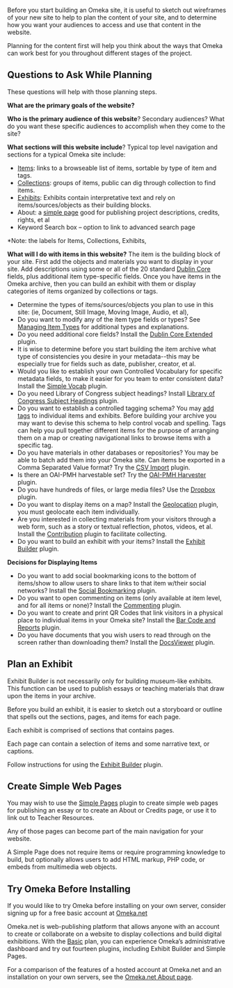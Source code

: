 Before you start building an Omeka site, it is useful to sketch out wireframes of your new site to help to plan the content of your site, and to determine how you want your audiences to access and use that content in the website.

Planning for the content first will help you think about the ways that Omeka can work best for you throughout different stages of the project. 

Questions to Ask While Planning
---------------------------------------------------------------
These questions will help with those planning steps.

**What are the primary goals of the website?**

**Who is the primary audience of this website**? Secondary audiences? What do you want these specific audiences to accomplish when they come to the site?

**What sections will this website include**? 
Typical top level navigation and sections for a typical Omeka site include:  

  - [Items](../Content/Items.md): links to a browseable list of items, sortable by type of item and tags.
  - [Collections](../Content/Collections.md): groups of items, public can dig through collection to find items.
  - [Exhibits](../Plugins/ExhibitBuilder.md): Exhibits contain interpretative text and rely on items/sources/objects as their building blocks.
  - About: a [simple page](../Plugins/SimplePages.md) good for publishing project descriptions, credits, rights, et al
  - Keyword Search box – option to link to advanced search page

\*Note: the labels for Items, Collections, Exhibits, 

**What will I do with items in this website?**
The item is the building block of your site. First add the objects and materials you want to display in your site. Add descriptions using some or all of the 20 standard [Dublin Core](../Content/Working_with_Dublin_Core.md) fields, plus additional item type-specific fields. Once you have items in the Omeka archive, then you can build an exhibit with them or display categories of items organized by collections or tags.

- Determine the types of items/sources/objects you plan to use in this site: (ie, Document, Still Image, Moving Image, Audio, et al),
- Do you want to modify any of the item type fields or types? See [Managing Item Types](../Content/Item_Types.md) for additional types and explanations.
- Do you need additional core fields? Install the [Dublin Core Extended](../Plugins/DublinCoreExtended.md) plugin.
- It is wise to determine before you start building the item archive what type of consistencies you desire in your metadata--this may be especially true for fields such as date, publisher, creator, et al.
- Would you like to establish your own Controlled Vocabulary for specific metadata fields, to make it easier for you team to enter consistent data? Install the [Simple Vocab](../Plugins/SimpleVocab.md) plugin.
- Do you need Library of Congress subject headings? Install [Library of Congress Subject Headings](../Plugins/Library_of_Congress_Suggest.md) plugin.
- Do you want to establish a controlled tagging schema? You may [add tags](../Content/Tags.md) to individual items and exhibits. Before building your archive you may want to devise this schema to help control vocab and spelling. Tags can help you pull together different items for the purpose of arranging them on a map or creating navigational links to browse items with a specific tag.
- Do you have materials in other databases or repositories? You may be able to batch add them into your Omeka site. Can items be exported in a Comma Separated Value format? Try the [CSV Import](../Plugins/CSV_Import.md) plugin.
- Is there an OAI-PMH harvestable set? Try the [OAI-PMH Harvester](../Plugins/OaipmhHarvester.md) plugin.
- Do you have hundreds of files, or large media files? Use the [Dropbox](../Plugins/Dropbox.md) plugin.
- Do you want to display items on a map? Install the [Geolocation](../Plugins/Geolocation.md) plugin, you must geolocate each item individually.
- Are you interested in collecting materials from your visitors through a web form, such as a story or textual reflection, photos, videos, et al. Install the [Contribution](../Plugins/Contribution.md) plugin to facilitate collecting.
- Do you want to build an exhibit with your items? Install the [Exhibit Builder](../Plugins/ExhibitBuilder.md) plugin.

**Decisions for Displaying Items**
- Do you want to add social bookmarking icons to the bottom of
items/show to allow users to share links to that item w/their social networks? Install the [Social Bookmarking](../Plugins/SocialBookmarking.md) plugin.
- Do you want to open commenting on items (only available at item    level, and for all items or none)? Install the [Commenting](../Plugins/Commenting.md) plugin.
-   Do you want to create and print QR Codes that link visitors in a physical place to individual items in your Omeka site? Install the [Bar Code and Reports](../Plugins/Reports.md) plugin.
-   Do you have documents that you wish users to read through on the screen rather than downloading them? Install the [DocsViewer](../Plugins/DocsViewer.md) plugin.

Plan an Exhibit 
------------------------------------------------------------

Exhibit Builder is not necessarily only for building museum-like exhibits. This function can be used to publish essays or teaching materials that draw upon the items in your archive.

Before you build an exhibit, it is easier to sketch out a storyboard or outline that spells out the sections, pages, and items for each page.

Each exhibit is comprised of sections that contains pages.

Each page can contain a selection of items and some narrative text, or captions.

Follow instructions for using the [Exhibit Builder](../Plugins/ExhibitBuilder.md) plugin.

Create Simple Web Pages
---------------------

You may wish to use the [Simple Pages](../Plugins/SimplePages.md) plugin to create simple web pages for publishing an essay or to create an About or Credits page, or use it to link out to Teacher Resources.

Any of those pages can become part of the main navigation for your website.

A Simple Page does not require items or require programming knowledge to build, but optionally allows users to add HTML markup, PHP code, or embeds from multimedia web objects.

Try Omeka Before Installing
---

If you would like to try Omeka before installing on your own server, consider signing up for a free basic account at
[Omeka.net](http://www.omeka.net/)

Omeka.net is web-publishing platform that allows anyone with an account to create or collaborate on a website to display collections and build digital exhibitions. With the [Basic](https://www.omeka.net/signup) plan, you can experience Omeka’s administrative dashboard and try out fourteen plugins, including Exhibit Builder and Simple Pages.

For a comparison of the features of a hosted account at Omeka.net and an installation on your own servers, see the [Omeka.net About page](http://info.omeka.net/about/).
